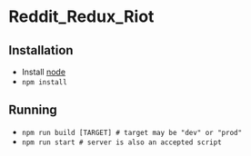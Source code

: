# Reddit_Redux_Riot

## Installation

- Install [node](http://nodejs.org)
- `npm install`

## Running
- `npm run build [TARGET] # target may be "dev" or "prod"`
- `npm run start # server is also an accepted script`

